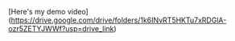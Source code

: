 [Here's my demo video] (https://drive.google.com/drive/folders/1k6INvRT5HKTu7xRDGlA-ozr5ZETYJWWf?usp=drive_link)
